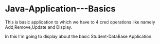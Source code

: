 # Java-Application---Basics

This is basic application to which we have to 4 cred operations like namely Add,Remove,Update and Display.

In this I'm going to display about the basic Student-DataBase Application.
